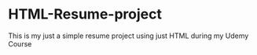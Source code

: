 # HTML-Resume-project
This is my just a simple resume project using just HTML during my Udemy Course 
